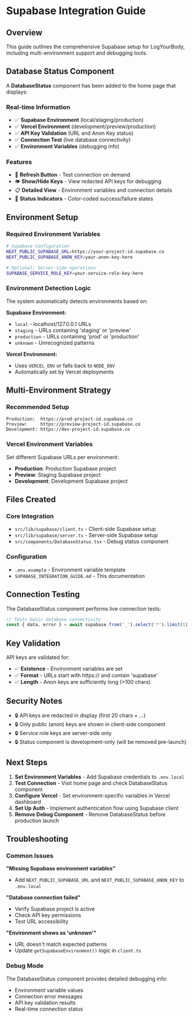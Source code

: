 # Supabase Integration Guide

## Overview
This guide outlines the comprehensive Supabase setup for LogYourBody, including multi-environment support and debugging tools.

## Database Status Component

A **DatabaseStatus** component has been added to the home page that displays:

### Real-time Information
- ✅ **Supabase Environment** (local/staging/production)
- ✅ **Vercel Environment** (development/preview/production)  
- ✅ **API Key Validation** (URL and Anon Key status)
- ✅ **Connection Test** (live database connectivity)
- ✅ **Environment Variables** (debugging info)

### Features
- 🔄 **Refresh Button** - Test connection on demand
- 👁️ **Show/Hide Keys** - View redacted API keys for debugging
- 📋 **Detailed View** - Environment variables and connection details
- 🎨 **Status Indicators** - Color-coded success/failure states

## Environment Setup

### Required Environment Variables

```bash
# Supabase Configuration
NEXT_PUBLIC_SUPABASE_URL=https://your-project-id.supabase.co
NEXT_PUBLIC_SUPABASE_ANON_KEY=your-anon-key-here

# Optional: Server-side operations
SUPABASE_SERVICE_ROLE_KEY=your-service-role-key-here
```

### Environment Detection Logic

The system automatically detects environments based on:

**Supabase Environment:**
- `local` - localhost/127.0.0.1 URLs
- `staging` - URLs containing 'staging' or 'preview'  
- `production` - URLs containing 'prod' or 'production'
- `unknown` - Unrecognized patterns

**Vercel Environment:**
- Uses `VERCEL_ENV` or falls back to `NODE_ENV`
- Automatically set by Vercel deployments

## Multi-Environment Strategy

### Recommended Setup
```
Production:  https://prod-project-id.supabase.co
Preview:     https://preview-project-id.supabase.co  
Development: https://dev-project-id.supabase.co
```

### Vercel Environment Variables
Set different Supabase URLs per environment:
- **Production**: Production Supabase project
- **Preview**: Staging Supabase project  
- **Development**: Development Supabase project

## Files Created

### Core Integration
- `src/lib/supabase/client.ts` - Client-side Supabase setup
- `src/lib/supabase/server.ts` - Server-side Supabase setup
- `src/components/DatabaseStatus.tsx` - Debug status component

### Configuration
- `.env.example` - Environment variable template
- `SUPABASE_INTEGRATION_GUIDE.md` - This documentation

## Connection Testing

The DatabaseStatus component performs live connection tests:

```typescript
// Tests basic database connectivity
const { data, error } = await supabase.from('_').select('*').limit(1)
```

## Key Validation

API keys are validated for:
- ✅ **Existence** - Environment variables are set
- ✅ **Format** - URLs start with https:// and contain 'supabase'
- ✅ **Length** - Anon keys are sufficiently long (>100 chars)

## Security Notes

- 🔒 API keys are redacted in display (first 20 chars + ...)
- 🔒 Only public (anon) keys are shown in client-side component
- 🔒 Service role keys are server-side only
- 🔒 Status component is development-only (will be removed pre-launch)

## Next Steps

1. **Set Environment Variables** - Add Supabase credentials to `.env.local`
2. **Test Connection** - Visit home page and check DatabaseStatus component
3. **Configure Vercel** - Set environment-specific variables in Vercel dashboard
4. **Set Up Auth** - Implement authentication flow using Supabase client
5. **Remove Debug Component** - Remove DatabaseStatus before production launch

## Troubleshooting

### Common Issues

**"Missing Supabase environment variables"**
- Add `NEXT_PUBLIC_SUPABASE_URL` and `NEXT_PUBLIC_SUPABASE_ANON_KEY` to `.env.local`

**"Database connection failed"** 
- Verify Supabase project is active
- Check API key permissions
- Test URL accessibility

**"Environment shows as 'unknown'"**
- URL doesn't match expected patterns
- Update `getSupabaseEnvironment()` logic in `client.ts`

### Debug Mode
The DatabaseStatus component provides detailed debugging info:
- Environment variable values
- Connection error messages  
- API key validation results
- Real-time connection status